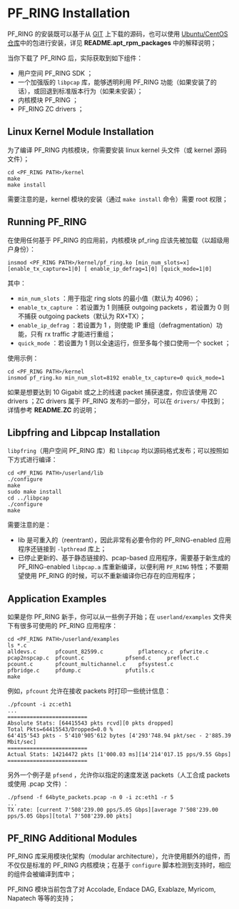 # PF_RING Installation

PF_RING 的安装既可以基于从 [GIT](https://github.com/ntop/PF_RING/) 上下载的源码，也可以使用 [Ubuntu/CentOS 仓库](http://packages.ntop.org)中的包进行安装，详见 **README.apt_rpm_packages** 中的解释说明；

当你下载了 PF_RING 后，实际获取到如下组件：

* 用户空间 PF_RING SDK ；
* 一个加强版的 `libpcap` 库，能够透明利用 PF_RING 功能（如果安装了的话），或回退到标准版本行为（如果未安装）；
* 内核模块 PF_RING ；
* PF_RING ZC drivers ；

## Linux Kernel Module Installation

为了编译 PF_RING 内核模块，你需要安装 linux kernel 头文件（或 kernel 源码文件）；

```shell
cd <PF_RING PATH>/kernel
make
make install
``` 

需要注意的是，kernel 模块的安装（通过 `make install` 命令）需要 root 权限；

## Running PF_RING

在使用任何基于 PF_RING 的应用前，内核模块 pf_ring 应该先被加载（以超级用户身份）：

```shell
insmod <PF_RING PATH>/kernel/pf_ring.ko [min_num_slots=x][enable_tx_capture=1|0] [ enable_ip_defrag=1|0] [quick_mode=1|0]
``` 

其中：

* `min_num_slots` ：用于指定 ring slots 的最小值（默认为 4096）；
* `enable_tx_capture` ：若设置为 1 则捕获 outgoing packets ，若设置为 0 则不捕获 outgoing packets（默认为 RX+TX）；
* `enable_ip_defrag` ：若设置为 1 ，则使能 IP 重组（defragmentation）功能，只有 rx traffic 才能进行重组；
* `quick_mode` ：若设置为 1 则以全速运行，但至多每个接口使用一个 socket ；

使用示例：

```shell
cd <PF_RING PATH>/kernel
insmod pf_ring.ko min_num_slot=8192 enable_tx_capture=0 quick_mode=1
``` 

如果是想要达到 10 Gigabit 或之上的线速 packet 捕获速度，你应该使用 ZC drivers ；ZC drivers 属于 PF_RING 发布的一部分，可以在 `drivers/` 中找到；详情参考 **README.ZC** 的说明；

## Libpfring and Libpcap Installation

`libpfring`（用户空间 PF_RING 库）和 `libpcap` 均以源码格式发布；可以按照如下方式进行编译：

```shell 
cd <PF_RING PATH>/userland/lib
./configure
make
sudo make install
cd ../libpcap
./configure
make
``` 

需要注意的是：

* lib 是可重入的（reentrant），因此非常有必要令你的 PF_RING-enabled 应用程序还链接到 `-lpthread` 库上；
* 已停止更新的、基于静态链接的、pcap-based 应用程序，需要基于新生成的 PF_RING-enabled `libpcap.a` 库重新编译，以便利用 `PF_RING` 特性；不要期望使用 PF_RING 的时候，可以不重新编译你已存在的应用程序；

## Application Examples

如果是你 PF_RING 新手，你可以从一些例子开始；在 `userland/examples` 文件夹下有很多可使用的 PF_RING 应用程序：
	
```shell
cd <PF_RING PATH>/userland/examples 
ls *.c
alldevs.c      pfcount_82599.c	         pflatency.c  pfwrite.c
pcap2nspcap.c  pfcount.c	         pfsend.c     preflect.c
pcount.c       pfcount_multichannel.c    pfsystest.c
pfbridge.c     pfdump.c		         pfutils.c
make
``` 

例如，`pfcount` 允许在接收 packets 时打印一些统计信息： 

```shell
./pfcount -i zc:eth1
...
=========================
Absolute Stats: [64415543 pkts rcvd][0 pkts dropped]
Total Pkts=64415543/Dropped=0.0 %
64'415'543 pkts - 5'410'905'612 bytes [4'293'748.94 pkt/sec - 2'885.39 Mbit/sec]
=========================
Actual Stats: 14214472 pkts [1'000.03 ms][14'214'017.15 pps/9.55 Gbps]
=========================
``` 

另外一个例子是 `pfsend` ，允许你以指定的速度发送 packets（人工合成 packets 或使用 .pcap 文件) ：

```shell
./pfsend -f 64byte_packets.pcap -n 0 -i zc:eth1 -r 5
...
TX rate: [current 7'508'239.00 pps/5.05 Gbps][average 7'508'239.00 pps/5.05 Gbps][total 7'508'239.00 pkts]
``` 

## PF_RING Additional Modules

PF_RING 库采用模块化架构（modular architecture），允许使用额外的组件，而不仅仅是标准的 PF_RING 内核模块；在基于 `configure` 脚本检测到支持时，相应的组件会被编译到库中；

PF_RING 模块当前包含了对 Accolade, Endace DAG, Exablaze, Myricom, Napatech 等等的支持；
